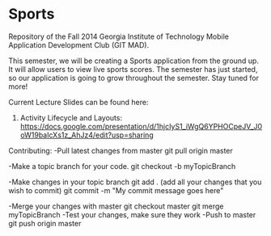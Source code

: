 Sports
======

Repository of the Fall 2014 Georgia Institute of Technology Mobile Application Development Club (GIT MAD).

This semester, we will be creating a Sports application from the ground up.
It will allow users to view live sports scores. The semester has just started, so our application is going to grow
throughout the semester. Stay tuned for more!


Current Lecture Slides can be found here:

1. Activity Lifecycle and Layouts:
https://docs.google.com/presentation/d/1hjcIyS1_iWgQ6YPHOCpeJV_J0oW19baIcXs1z_AhJz4/edit?usp=sharing


Contributing:
-Pull latest changes from master
git pull origin master

-Make a topic branch for your code.
git checkout -b myTopicBranch

-Make changes in your topic branch
git add . (add all your changes that you wish to commit)
git commit -m "My commit message goes here"

-Merge your changes with master
git checkout master
git merge myTopicBranch
-Test your changes, make sure they work
-Push to master
git push origin master
